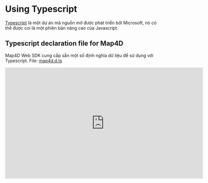 # Using Typescript

[Typescript](https://www.typescriptlang.org/) là một dự án mã nguồn mở được phát triển bởi Microsoft, nó có thể được coi là một phiên bản nâng cao của Javascript.

## Typescript declaration file for Map4D

Map4D Web SDK cung cấp sẵn một số định nghĩa dữ liệu để sử dụng với Typescript. File: [map4d.d.ts](https://github.com/map4d/map4d-web-sdk/blob/master/dts/map4d.d.ts)


<iframe src="https://www.youtube.com/embed/V1PGuH-kyas" style="min-width: 640px;" height="360px" frameborder="0" allowfullscreen="true"> </iframe>